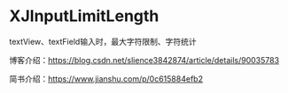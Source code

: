 # XJInputLimitLength
textView、textField输入时，最大字符限制、字符统计

博客介绍：https://blog.csdn.net/slience3842874/article/details/90035783

简书介绍：https://www.jianshu.com/p/0c615884efb2
